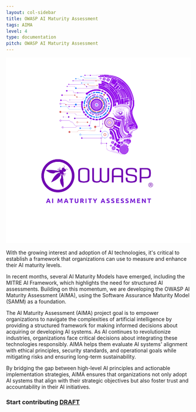 ```yaml
---
layout: col-sidebar
title: OWASP AI Maturity Assessment
tags: AIMA
level: 4
type: documentation
pitch: OWASP AI Maturity Assessment
---
```


<div align="center">
  <img src="assets/images/OWASP-AIMA.svg" alt="Alt text">
</div>

With the growing interest and adoption of AI technologies, it's critical to establish a framework that organizations can use to measure and enhance their AI maturity levels.

In recent months, several AI Maturity Models have emerged, including the MITRE AI Framework, which highlights the need for structured AI assessments. Building on this momentum, we are developing the OWASP AI Maturity Assessment (AIMA), using the Software Assurance Maturity Model (SAMM) as a foundation.

The AI Maturity Assessment (AIMA) project goal is to empower organizations to navigate the complexities of artificial intelligence by providing a structured framework for making informed decisions about acquiring or developing AI systems. As AI continues to revolutionize industries, organizations face critical decisions about integrating these technologies responsibly. AIMA helps them evaluate AI systems' alignment with ethical principles, security standards, and operational goals while mitigating risks and ensuring long-term sustainability.

By bridging the gap between high-level AI principles and actionable implementation strategies, AIMA ensures that organizations not only adopt AI systems that align with their strategic objectives but also foster trust and accountability in their AI initiatives.

### Start contributing [DRAFT](https://github.com/OWASP/www-project-ai-maturity-assessment/blob/master/DRAFT/README.md)


